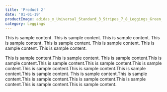```yaml
---
title: 'Product 2'
date: '01-01-19'
productImage: adidas_x_Universal_Standard_3_Stripes_7_8_Leggings_Green_FJ7471_21_model.jpg
category: Leggings
---
```


This is sample content. This is sample content. This is sample content. This is sample content. This is sample content. This is sample content.
This is sample content.
This is sample content.

This is sample content.This is sample content.
This is sample content.This is sample content.This is sample content.This is sample content.This is sample content.This is sample content.This is sample content.This is sample content.This is sample content.
This is sample content.This is sample content.This is sample content.This is sample content.This is sample content.This is sample content.This is sample content.
